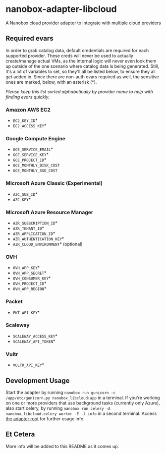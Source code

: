 # nanobox-adapter-libcloud
A Nanobox cloud provider adapter to integrate with multiple cloud providers

## Required evars
In order to grab catalog data, default credentials are required for each supported provider. These creds will never be used to actually create/manage actual VMs, as the internal logic will never even look them up outside of the one scenario where catalog data is being generated. Still, it's a lot of variables to set, so they'll all be listed below, to ensure they all get added in. Since there are non-auth evars required as well, the sensitive ones are marked, below, with an asterisk (\*).

_Please keep this list sorted alphabetically by provider name to help with finding evars quickly._

### Amazon AWS EC2
-   `EC2_KEY_ID`\*
-   `EC2_ACCESS_KEY`\*

### Google Compute Engine
-   `GCE_SERVICE_EMAIL`\*
-   `GCE_SERVICE_KEY`\*
-   `GCE_PROJECT_ID`\*
-   `GCE_MONTHLY_DISK_COST`
-   `GCE_MONTHLY_SSD_COST`

### Microsoft Azure Classic (Experimental)
-   `AZC_SUB_ID`\*
-   `AZC_KEY`\*

### Microsoft Azure Resource Manager
-   `AZR_SUBSCRIPTION_ID`\*
-   `AZR_TENANT_ID`\*
-   `AZR_APPLICATION_ID`\*
-   `AZR_AUTHENTICATION_KEY`\*
-   `AZR_CLOUD_ENVIRONMENT`\* (optional)

### OVH
-   `OVH_APP_KEY`\*
-   `OVH_APP_SECRET`\*
-   `OVH_CONSUMER_KEY`\*
-   `OVH_PROJECT_ID`\*
-   `OVH_APP_REGION`\*

### Packet
-   `PKT_API_KEY`\*

### Scaleway
-   `SCALEWAY_ACCESS_KEY`\*
-   `SCALEWAY_API_TOKEN`\*

### Vultr
-   `VULTR_API_KEY`\*

## Development Usage
Start the adapter by running `nanobox run gunicorn -c /app/etc/gunicorn.py
nanobox_libcloud:app` in a terminal. If you're working on one or more providers
that use background tasks (currently only Azure), also start celery, by running
`nanobox run celery -A nanobox_libcloud.celery worker -E -l info` in a second
terminal. Access [the adapter root](http://adapter.local/) for further usage
info.

## Et Cetera
More info will be added to this README as it comes up.
